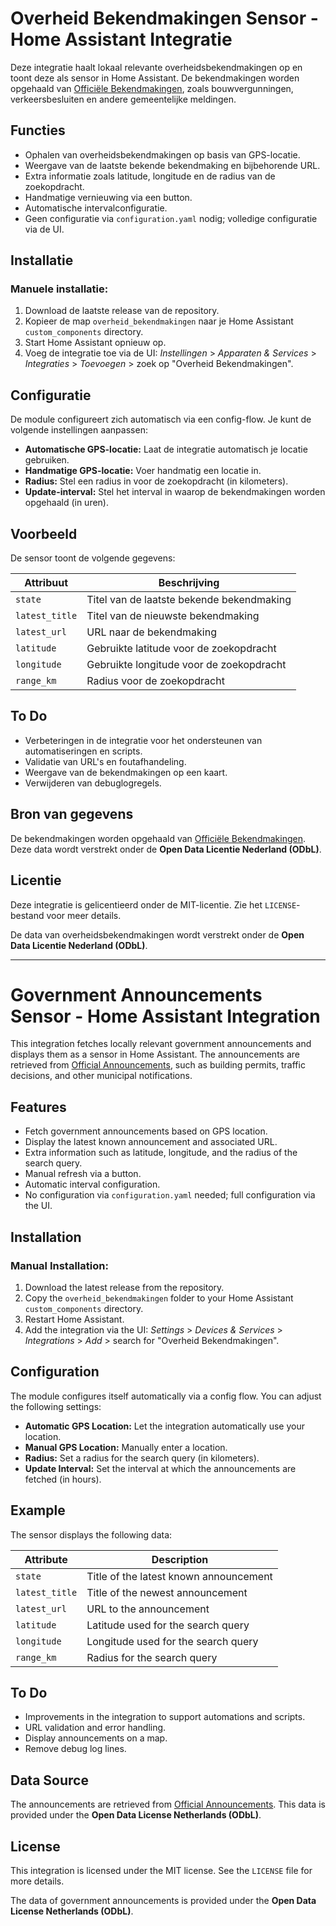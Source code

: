 ﻿# Overheid Bekendmakingen Sensor - Home Assistant Integratie

Deze integratie haalt lokaal relevante overheidsbekendmakingen op en toont deze als sensor in Home Assistant. De bekendmakingen worden opgehaald van [Officiële Bekendmakingen](https://www.officielebekendmakingen.nl), zoals bouwvergunningen, verkeersbesluiten en andere gemeentelijke meldingen.

## Functies

- Ophalen van overheidsbekendmakingen op basis van GPS-locatie.
- Weergave van de laatste bekende bekendmaking en bijbehorende URL.
- Extra informatie zoals latitude, longitude en de radius van de zoekopdracht.
- Handmatige vernieuwing via een button.
- Automatische intervalconfiguratie.
- Geen configuratie via `configuration.yaml` nodig; volledige configuratie via de UI.

## Installatie

### Manuele installatie:

1. Download de laatste release van de repository.
2. Kopieer de map `overheid_bekendmakingen` naar je Home Assistant `custom_components` directory.
3. Start Home Assistant opnieuw op.
4. Voeg de integratie toe via de UI: *Instellingen* > *Apparaten & Services* > *Integraties* > *Toevoegen* > zoek op "Overheid Bekendmakingen".

## Configuratie

De module configureert zich automatisch via een config-flow. Je kunt de volgende instellingen aanpassen:

- **Automatische GPS-locatie:** Laat de integratie automatisch je locatie gebruiken.
- **Handmatige GPS-locatie:** Voer handmatig een locatie in.
- **Radius:** Stel een radius in voor de zoekopdracht (in kilometers).
- **Update-interval:** Stel het interval in waarop de bekendmakingen worden opgehaald (in uren).

## Voorbeeld

De sensor toont de volgende gegevens:

| Attribuut         | Beschrijving                                 |
| ----------------- | -------------------------------------------- |
| `state`           | Titel van de laatste bekende bekendmaking    |
| `latest_title`    | Titel van de nieuwste bekendmaking           |
| `latest_url`      | URL naar de bekendmaking                     |
| `latitude`        | Gebruikte latitude voor de zoekopdracht      |
| `longitude`       | Gebruikte longitude voor de zoekopdracht     |
| `range_km`        | Radius voor de zoekopdracht                  |

## To Do

- Verbeteringen in de integratie voor het ondersteunen van automatiseringen en scripts.
- Validatie van URL's en foutafhandeling.
- Weergave van de bekendmakingen op een kaart.
- Verwijderen van debuglogregels.

## Bron van gegevens

De bekendmakingen worden opgehaald van [Officiële Bekendmakingen](https://www.officielebekendmakingen.nl). Deze data wordt verstrekt onder de **Open Data Licentie Nederland (ODbL)**.

## Licentie

Deze integratie is gelicentieerd onder de MIT-licentie. Zie het `LICENSE`-bestand voor meer details.

De data van overheidsbekendmakingen wordt verstrekt onder de **Open Data Licentie Nederland (ODbL)**.

---

# Government Announcements Sensor - Home Assistant Integration

This integration fetches locally relevant government announcements and displays them as a sensor in Home Assistant. The announcements are retrieved from [Official Announcements](https://www.officielebekendmakingen.nl), such as building permits, traffic decisions, and other municipal notifications.

## Features

- Fetch government announcements based on GPS location.
- Display the latest known announcement and associated URL.
- Extra information such as latitude, longitude, and the radius of the search query.
- Manual refresh via a button.
- Automatic interval configuration.
- No configuration via `configuration.yaml` needed; full configuration via the UI.

## Installation

### Manual Installation:

1. Download the latest release from the repository.
2. Copy the `overheid_bekendmakingen` folder to your Home Assistant `custom_components` directory.
3. Restart Home Assistant.
4. Add the integration via the UI: *Settings* > *Devices & Services* > *Integrations* > *Add* > search for "Overheid Bekendmakingen".

## Configuration

The module configures itself automatically via a config flow. You can adjust the following settings:

- **Automatic GPS Location:** Let the integration automatically use your location.
- **Manual GPS Location:** Manually enter a location.
- **Radius:** Set a radius for the search query (in kilometers).
- **Update Interval:** Set the interval at which the announcements are fetched (in hours).

## Example

The sensor displays the following data:

| Attribute         | Description                                   |
| ----------------- | --------------------------------------------- |
| `state`           | Title of the latest known announcement        |
| `latest_title`    | Title of the newest announcement              |
| `latest_url`      | URL to the announcement                       |
| `latitude`        | Latitude used for the search query            |
| `longitude`       | Longitude used for the search query           |
| `range_km`        | Radius for the search query                   |

## To Do

- Improvements in the integration to support automations and scripts.
- URL validation and error handling.
- Display announcements on a map.
- Remove debug log lines.

## Data Source

The announcements are retrieved from [Official Announcements](https://www.officielebekendmakingen.nl). This data is provided under the **Open Data License Netherlands (ODbL)**.

## License

This integration is licensed under the MIT license. See the `LICENSE` file for more details.

The data of government announcements is provided under the **Open Data License Netherlands (ODbL)**.
